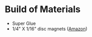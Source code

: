 # Build of Materials

* Super Glue
* 1/4" X 1/16" disc magnets ([Amazon](http://www.amazon.com/gp/product/B001ANVAHI/))
